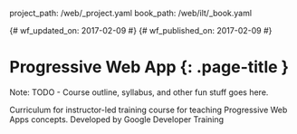project_path: /web/_project.yaml
book_path: /web/ilt/_book.yaml

{# wf_updated_on: 2017-02-09 #}
{# wf_published_on: 2017-02-09 #}

# Progressive Web App {: .page-title }

Note: TODO - Course outline, syllabus, and other fun stuff goes here.

Curriculum for instructor-led training course for teaching Progressive Web
Apps concepts. Developed by Google Developer Training
